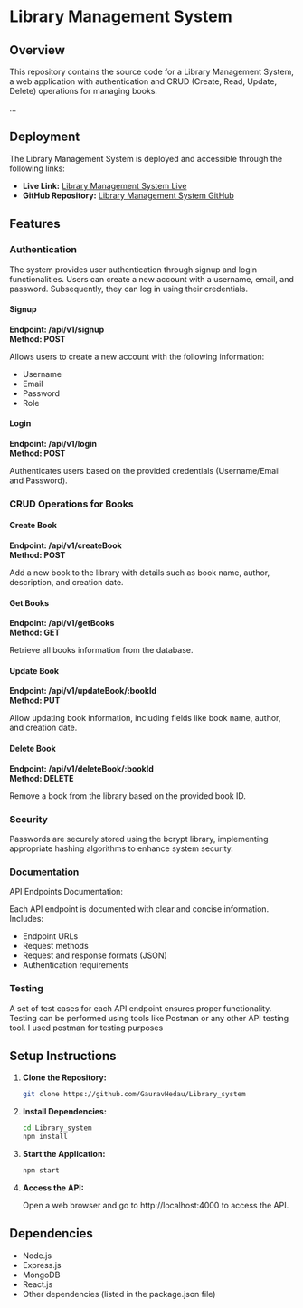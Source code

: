 # Library Management System

## Overview

This repository contains the source code for a Library Management System, a web application with authentication and CRUD (Create, Read, Update, Delete) operations for managing books.

...

## Deployment

The Library Management System is deployed and accessible through the following links:

- **Live Link:** [Library Management System Live](https://library-system-six.vercel.app/)
- **GitHub Repository:** [Library Management System GitHub](https://github.com/GauravHedau/Library_system)

## Features

### Authentication

The system provides user authentication through signup and login functionalities. Users can create a new account with a username, email, and password. Subsequently, they can log in using their credentials.

#### Signup

**Endpoint: /api/v1/signup**  
**Method: POST**

Allows users to create a new account with the following information:
- Username
- Email
- Password
- Role

#### Login

**Endpoint: /api/v1/login**  
**Method: POST**

Authenticates users based on the provided credentials (Username/Email and Password).

### CRUD Operations for Books

#### Create Book

**Endpoint: /api/v1/createBook**  
**Method: POST**

Add a new book to the library with details such as book name, author, description, and creation date.

#### Get Books

**Endpoint: /api/v1/getBooks**  
**Method: GET**

Retrieve all books information from the database.

#### Update Book

**Endpoint: /api/v1/updateBook/:bookId**  
**Method: PUT**

Allow updating book information, including fields like book name, author, and creation date.

#### Delete Book

**Endpoint: /api/v1/deleteBook/:bookId**  
**Method: DELETE**

Remove a book from the library based on the provided book ID.

### Security

Passwords are securely stored using the bcrypt library, implementing appropriate hashing algorithms to enhance system security.

### Documentation

API Endpoints Documentation:

Each API endpoint is documented with clear and concise information. Includes:
- Endpoint URLs
- Request methods
- Request and response formats (JSON)
- Authentication requirements

### Testing

A set of test cases for each API endpoint ensures proper functionality. Testing can be performed using tools like Postman or any other API testing tool.
I used postman for testing purposes



## Setup Instructions

1. **Clone the Repository:**

    ```bash
    git clone https://github.com/GauravHedau/Library_system
    ```

2. **Install Dependencies:**

    ```bash
    cd Library_system
    npm install
    ```

3. **Start the Application:**

    ```bash
    npm start
    ```

4. **Access the API:**

    Open a web browser and go to http://localhost:4000 to access the API.

## Dependencies

- Node.js
- Express.js
- MongoDB
- React.js
- Other dependencies (listed in the package.json file)
